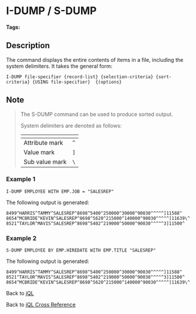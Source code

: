 # I-DUMP / S-DUMP

<PageHeader />  

**Tags:**
<badge text='value mark' vertical='middle' />
<badge text='jql' vertical='middle' />
<badge text='attribute' vertical='middle' />

## Description

The command displays the entire contents of items in a file, including the system delimiters. It takes the general form:

```
I-DUMP file-specifier {record-list} {selection-criteria} {sort-criteria} {USING file-specifier}  {(options}
```

## Note

> The S-DUMP command can be used to produce sorted output.  
>
> System delimiters are denoted as follows:
>
>
> | <!----> | <!----> |
> | --- | --- |
> | Attribute mark | `^` |
> | Value mark | `]` |
> | Sub value mark | `\` |

### Example 1

```
I-DUMP EMPLOYEE WITH EMP.JOB = "SALESREP"
```

The following output is generated:

```
8499^HARRIS^TAMMY^SALESREP^8698^5400^250000^30000^90030^^^^^]11588^
8654^MCBRIDE^KEVIN^SALESREP^8698^5620^215000^140000^90030^^^^^]11639\^
8521^TAYLOR^MAVIS^SALESREP^8698^5402^219000^50000^90030^^^^^3]11500^
```

### Example 2

```
S-DUMP EMPLOYEE BY EMP.HIREDATE WITH EMP.TITLE "SALESREP"
```

The following output is generated:

```
8499^HARRIS^TAMMY^SALESREP^8698^5400^250000^30000^90030^^^^^]11588^
8521^TAYLOR^MAVIS^SALESREP^8698^5402^219000^50000^90030^^^^^3]11500^
8654^MCBRIDE^KEVIN^SALESREP^8698^5620^215000^140000^90030^^^^^]11639\^  
```

Back to [jQL](./../jbase-query-language/README.md)

Back to [jQL Cross Reference](./../jql-keyword-cross-reference/README.md)

<PageFooter />
